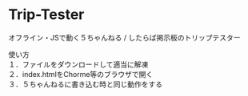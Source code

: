 # Trip-Tester
オフライン・JSで動く５ちゃんねる / したらば掲示板のトリップテスター

使い方<br/>
１．ファイルをダウンロードして適当に解凍<br/>
２．index.htmlをChorme等のブラウザで開く<br/>
３．５ちゃんねるに書き込む時と同じ動作をする<br/>
